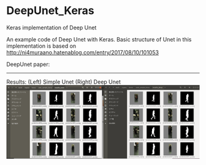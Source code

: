 # DeepUnet_Keras
Keras implementation of Deep Unet

An example code of Deep Unet with Keras.
Basic structure of Unet in this implementation is based on
http://ni4muraano.hatenablog.com/entry/2017/08/10/101053

DeepUnet paper:
***


Results:
(Left) Simple Unet  (Right)  Deep Unet
![Results](https://github.com/TKouyama/DeepUnet_Keras/blob/images/Sample_result_unet_deep.png)

